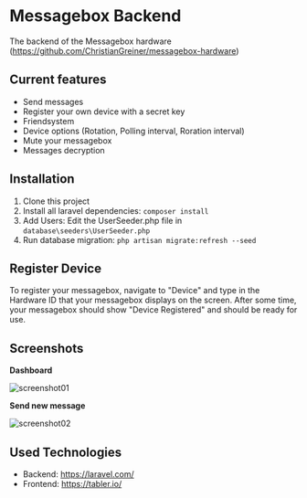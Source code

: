 # Messagebox Backend

The backend of the Messagebox hardware (https://github.com/ChristianGreiner/messagebox-hardware)

## Current features

- Send messages
- Register your own device with a secret key
- Friendsystem
- Device options (Rotation, Polling interval, Roration interval)
- Mute your messagebox
- Messages decryption

## Installation

1. Clone this project
2. Install all laravel dependencies: `composer install`
3. Add Users: Edit the UserSeeder.php file in `database\seeders\UserSeeder.php`
4. Run database migration: `php artisan migrate:refresh --seed`

## Register Device

To register your messagebox, navigate to "Device" and type in the Hardware ID that your messagebox displays on the screen.
After some time, your messagebox should show "Device Registered" and should be ready for use.

## Screenshots

**Dashboard**

![screenshot01](https://user-images.githubusercontent.com/6233308/120903547-f5df6200-c646-11eb-9509-5af0ca7c02af.jpg)

**Send new message**

![screenshot02](https://user-images.githubusercontent.com/6233308/120903587-38a13a00-c647-11eb-962a-9eb58618bdd6.jpg)


## Used Technologies

- Backend: https://laravel.com/
- Frontend: https://tabler.io/
